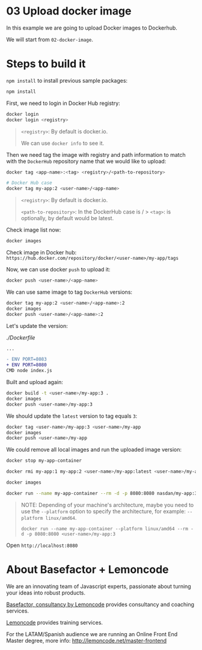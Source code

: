 # 03 Upload docker image

In this example we are going to upload Docker images to Dockerhub.

We will start from `02-docker-image`.

# Steps to build it

`npm install` to install previous sample packages:

```bash
npm install
```

First, we need to login in Docker Hub registry:

```bash
docker login
docker login <registry>
```

> `<registry>`: By default is docker.io.
>
> We can use `docker info` to see it.

Then we need tag the image with registry and path information to match with the `DockerHub` repository name that we would like to upload:

```bash
docker tag <app-name>:<tag> <registry>/<path-to-repository>

# Docker Hub case
docker tag my-app:2 <user-name>/<app-name>

```

> `<registry>`: By default is docker.io.
>
> `<path-to-repository>`: In the DockerHub case is <user-name>/<app-name> > `<tag>`: is optionally, by default would be latest.

Check image list now:

```bash
docker images
```

Check image in Docker hub: `https://hub.docker.com/repository/docker/<user-name>/my-app/tags`

Now, we can use docker `push` to upload it:

```bash
docker push <user-name>/<app-name>
```

We can use same image to tag `DockerHub` versions:

```bash
docker tag my-app:2 <user-name>/<app-name>:2
docker images
docker push <user-name>/<app-name>:2
```

Let's update the version:

_./Dockerfile_

```diff
...

- ENV PORT=8083
+ ENV PORT=8080
CMD node index.js

```

Built and upload again:

```bash
docker build -t <user-name>/my-app:3 .
docker images
docker push <user-name>/my-app:3
```

We should update the `latest` version to tag equals `3`:

```bash
docker tag <user-name>/my-app:3 <user-name>/my-app
docker images
docker push <user-name>/my-app
```

We could remove all local images and run the uploaded image version:

```bash
docker stop my-app-container

docker rmi my-app:1 my-app:2 <user-name>/my-app:latest <user-name>/my-app:2 <user-name>/my-app:3

docker images

docker run --name my-app-container --rm -d -p 8080:8080 nasdan/my-app:3
```

> NOTE: Depending of your machine's architecture, maybe you need to use the `--platform` option to specify the architecture, for example: `--platform linux/amd64`.
>
> `docker run --name my-app-container --platform linux/amd64 --rm -d -p 8080:8080 <user-name>/my-app:3`

Open `http://localhost:8080`

# About Basefactor + Lemoncode

We are an innovating team of Javascript experts, passionate about turning your ideas into robust products.

[Basefactor, consultancy by Lemoncode](http://www.basefactor.com) provides consultancy and coaching services.

[Lemoncode](http://lemoncode.net/services/en/#en-home) provides training services.

For the LATAM/Spanish audience we are running an Online Front End Master degree, more info: http://lemoncode.net/master-frontend
